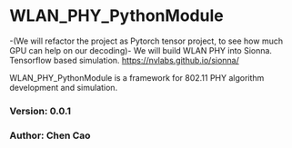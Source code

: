 # WLAN_PHY_PythonModule
-(We will refactor the project as Pytorch tensor project, to see how much GPU can help on our decoding)-
We will build WLAN PHY into Sionna. Tensorflow based simulation. https://nvlabs.github.io/sionna/

WLAN_PHY_PythonModule is a framework for 802.11 PHY algorithm development and simulation.

### Version: 0.0.1
### Author: Chen Cao
